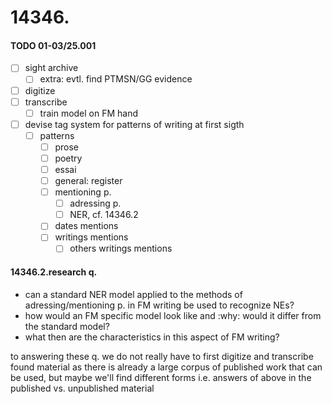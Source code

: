 # 14346.
#### TODO 01-03/25.001
- [ ] sight archive
  - [ ] extra: evtl. find PTMSN/GG evidence
- [ ] digitize
- [ ] transcribe
  - [ ] train model on FM hand
- [ ] devise tag system for patterns of writing at first sigth
  - [ ] patterns
    - [ ] prose
    - [ ] poetry
    - [ ] essai
    - [ ] general: register
    - [ ] mentioning p.
      - [ ] adressing p.
      - [ ] NER, cf. 14346.2
    - [ ] dates mentions
    - [ ] writings mentions
      - [ ] others writings mentions

#### 14346.2.research q.
- can a standard NER model applied to the methods of adressing/mentioning p. in FM writing be used to recognize NEs?
- how would an FM specific model look like and :why: would it differ from the standard model?
- what then are the characteristics in this aspect of FM writing?

to answering these q. we do not really have to first digitize and transcribe found material as there is already a large corpus of published work that can be used, but maybe we'll find different forms i.e. answers of above in the published vs. unpublished material
